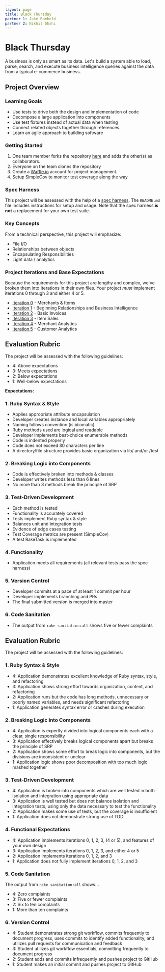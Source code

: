 ```yaml
---
layout: page
title: Black Thursday
partner 1: Jake Rambold
partner 2: Nikhil Shahi
---
```


Black Thursday
===============

A business is only as smart as its data. Let's build a system able to load, parse, search, and execute business intelligence queries against the data from a typical e-commerce business.

Project Overview
-----------------

### Learning Goals

*   Use tests to drive both the design and implementation of code
*   Decompose a large application into components
*   Use test fixtures instead of actual data when testing
*   Connect related objects together through references
*   Learn an agile approach to building software

### Getting Started

1.  One team member forks the repository [here](https://github.com/turingschool-examples/black_thursday) and adds the other(s) as collaborators.
2.  Everyone on the team clones the repository
3.  Create a [Waffle.io](http://waffle.io) account for project management.
4.  Setup [SimpleCov](https://github.com/colszowka/simplecov) to monitor test coverage along the way

### Spec Harness

This project will be assessed with the help of a [spec harness](https://github.com/turingschool/black_thursday_spec_harness). The `README.md` file includes instructions for setup and usage. Note that the spec harness **is not** a replacement for your own test suite.

### Key Concepts

From a technical perspective, this project will emphasize:

*   File I/O
*   Relationships between objects
*   Encapsulating Responsibilities
*   Light data / analytics

### Project Iterations and Base Expectations

Because the requirements for this project are lengthy and complex, we've broken
them into Iterations in their own files. Your project *must* implement iterations 0 through 3 and either 4 or 5.

*   [Iteration 0](black_thursday_iterations/iteration_0) - Merchants & Items
*   [Iteration 1](black_thursday_iterations/iteration_1) - Beginning Relationships and Business Intelligence
*   [Iteration 2](black_thursday_iterations/iteration_2) - Basic Invoices
*   [Iteration 3](black_thursday_iterations/iteration_3) - Item Sales
*   [Iteration 4](black_thursday_iterations/iteration_4) - Merchant Analytics
*   [Iteration 5](black_thursday_iterations/iteration_5) - Customer Analytics


## Evaluation Rubric

The project will be assessed with the following guidelines:

* 4: Above expectations
* 3: Meets expectations
* 2: Below expectations
* 1: Well-below expectations

**Expectations:**

### 1. Ruby Syntax & Style

* Applies appropriate attribute encapsulation  
* Developer creates instance and local variables appropriately
* Naming follows convention (is idiomatic)
* Ruby methods used are logical and readable  
* Developer implements best-choice enumerable methods
* Code is indented properly
* Code does not exceed 80 characters per line
* A directory/file structure provides basic organization via lib/ and/or /test  

### 2. Breaking Logic into Components

* Code is effectively broken into methods & classes
* Developer writes methods less than 6 lines
* No more than 3 methods break the principle of SRP

### 3. Test-Driven Development

* Each method is tested  
* Functionality is accurately covered
* Tests implement Ruby syntax & style   
* Balances unit and integration tests
* Evidence of edge cases testing
* Test Coverage metrics are present (SimpleCov)
* A test RakeTask is implemented

### 4. Functionality

* Application meets all requirements (all relevant tests pass the spec harness)

### 5. Version Control

* Developer commits at a pace of at least 1 commit per hour
* Developer implements branching and PRs
* The final submitted version is merged into master

### 6. Code Sanitation

* The output from `rake sanitation:all` shows five or fewer complaints


Evaluation Rubric
------------------

The project will be assessed with the following guidelines:

### 1. Ruby Syntax & Style

*   4:  Application demonstrates excellent knowledge of Ruby syntax, style, and refactoring
*   3:  Application shows strong effort towards organization, content, and refactoring
*   2:  Application runs but the code has long methods, unnecessary or poorly named variables, and needs significant refactoring
*   1:  Application generates syntax error or crashes during execution

### 2. Breaking Logic into Components

*   4: Application is expertly divided into logical components each with a clear, single responsibility
*   3: Application effectively breaks logical components apart but breaks the principle of SRP
*   2: Application shows some effort to break logic into components, but the divisions are inconsistent or unclear
*   1: Application logic shows poor decomposition with too much logic mashed together

### 3. Test-Driven Development

*   4: Application is broken into components which are well tested in both isolation and integration using appropriate data
*   3: Application is well tested but does not balance isolation and integration tests, using only the data necessary to test the functionality
*   2: Application makes some use of tests, but the coverage is insufficient
*   1: Application does not demonstrate strong use of TDD

### 4. Functional Expectations

*   4: Application implements iterations 0, 1, 2, 3, (4 or 5), and features of your own design
*   3: Application implements iterations 0, 1, 2, 3, and either 4 or 5
*   2: Application implements iterations 0, 1, 2, and 3
*   1: Application does not fully implement iterations 0, 1, 2, and 3

### 5. Code Sanitation

The output from `rake sanitation:all` shows...

*   4: Zero complaints
*   3: Five or fewer complaints
*   2: Six to ten complaints
*   1: More than ten complaints  

### 6. Version Control  
* 4: Student demonstrates strong git workflow, commits frequently to document progress, uses commits to identify added functionality, and utilizes pull requests for communication and feedback  
* 3: Student utilizes git workflow essentials, committing frequently to document progress  
* 2: Student adds and commits infrequently and pushes project to GitHub  
* 1: Student makes an initial commit and pushes project to GitHub  
